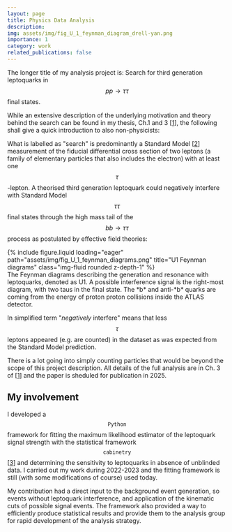 ```yaml
---
layout: page
title: Physics Data Analysis
description: 
img: assets/img/fig_U_1_feynman_diagram_drell-yan.png
importance: 1
category: work
related_publications: false
---
```


The longer title of my analysis project is:
Search for third generation leptoquarks in $$pp \to \tau\tau$$ final states.

While an extensive description of the underlying motivation and theory behind the search can be found in my thesis, Ch.1 and 3 [[1](https://doi.org/10.48549/4717)], the following shall give a quick introduction to also non-physicists:

What is labelled as "search" is predominantly a Standard Model [[2](https://en.wikipedia.org/wiki/Standard_Model)] measurement of the fiducial differential cross section of two leptons (a family of elementary particles that also includes the electron) with at least one $$\tau$$-lepton.
A theorised third generation leptoquark could negatively interfere with Standard Model $$\tau\tau$$ final states through the high mass tail of the $$bb \to \tau\tau$$ process as postulated by effective field theories:

<div class="row justify-content-sm-center">
    <div class="col-sm-10 mt-5 mt-md-0">
        {% include figure.liquid loading="eager" path="assets/img/fig_U_1_feynman_diagrams.png" title="U1 Feynman diagrams" class="img-fluid rounded z-depth-1" %}
    </div>
</div>
<div class="caption">
    The Feynman diagrams describing the generation and resonance with leptoquarks, denoted as U1.
    A possible interference signal is the right-most diagram, with two taus in the final state.
    The *b* and anti-*b* quarks are coming from the energy of proton proton collisions inside the ATLAS detector.
</div>

In simplified term "*negatively* interfere" means that less $$\tau$$ leptons appeared (e.g. are counted) in the dataset as was expected from the Standard Model prediction.

There is a lot going into simply counting particles that would be beyond the scope of this project description.
All details of the full analysis are in Ch. 3 of [[1](https://doi.org/10.48549/4717)] and the paper is sheduled for publication in 2025.

## My involvement

I developed a $$\texttt{Python}$$ framework for fitting the maximum likelihood estimator of the leptoquark signal strength with the statistical framework $$\texttt{cabinetry}$$ [[3](https://github.com/scikit-hep/cabinetry)] and determining the sensitivity to leptoquarks in absence of unblinded data.
I carried out my work during 2022-2023 and the fitting framework is still (with some modifications of course) used today.

My contribution had a direct input to the background event generation, so events without leptoquark interference, and application of the kinematic cuts of possible signal events.
The framework also provided a way to efficiently produce statistical results and provide them to the analysis group for rapid development of the analysis strategy.
